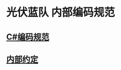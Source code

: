 # 光伏蓝队 内部编码规范 #

## [C#编码规范](https://gitcafe.com/2015_SHU_PV_BlueTeam/CodingStandards/blob/master/C%23%E7%BC%96%E7%A0%81%E8%A7%84%E8%8C%83.md) ##

## [内部约定](https://gitcafe.com/2015_SHU_PV_BlueTeam/CodingStandards/blob/master/%E5%86%85%E9%83%A8%E7%BA%A6%E5%AE%9A.md) ##